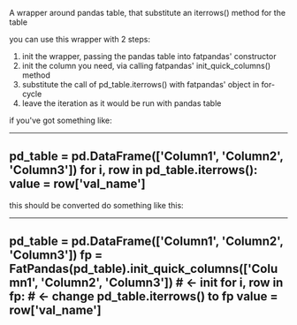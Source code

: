 A wrapper around pandas table, that substitute an iterrows() method for the table
    
you can use this wrapper with 2 steps:

1. init the wrapper, passing the pandas table into fatpandas' constructor
2. init the column you need, via calling fatpandas' init_quick_columns() method
3. substitute the call of pd_table.iterrows() with fatpandas' object in for-cycle
4. leave the iteration as it would be run with pandas table

if you've got something like:

------
pd_table = pd.DataFrame(['Column1', 'Column2', 'Column3'])
for i, row in pd_table.iterrows():
    value = row['val_name']
------
this should be converted do something like this:

------
pd_table = pd.DataFrame(['Column1', 'Column2', 'Column3'])
fp = FatPandas(pd_table).init_quick_columns(['Column1', 'Column2', 'Column3']) # <- init
for i, row in fp: # <- change pd_table.iterrows() to fp
    value = row['val_name']
------
